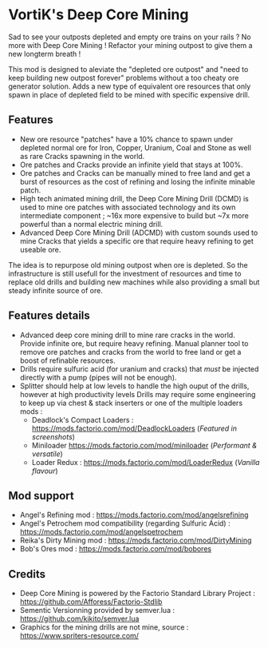 # VortiK's Deep Core Mining

Sad to see your outposts depleted and empty ore trains on your rails ? No more with Deep Core Mining ! Refactor your mining outpost to give them a new longterm breath !

This mod is designed to aleviate the "depleted ore outpost" and "need to keep building new outpost forever" problems without a too cheaty ore generator solution. Adds a new type of equivalent ore resources that only spawn in place of depleted field to be mined with specific expensive drill.

## Features
- New ore resource "patches" have a 10% chance to spawn under depleted normal ore for Iron, Copper, Uranium, Coal and Stone as well as rare Cracks spawning in the world.
- Ore patches and Cracks provide an infinite yield that stays at 100%.
- Ore patches and Cracks can be manually mined to free land and get a burst of resources as the cost of refining and losing the infinite minable patch.
- High tech animated mining drill, the Deep Core Mining Drill (DCMD) is used to mine ore patches with associated technology and its own intermediate component ; ~16x more expensive to build but ~7x more powerful than a normal electric mining drill.
- Advanced Deep Core Mining Drill (ADCMD) with custom sounds used to mine Cracks that yields a specific ore that require heavy refining to get useable ore.

The idea is to repurpose old mining outpost when ore is depleted. So the infrastructure is still usefull for the investment of resources and time to replace old drills and building new machines while also providing a small but steady infinite source of ore.

## Features details
- Advanced deep core mining drill to mine rare cracks in the world. Provide infinite ore, but require heavy refining.
 Manual planner tool to remove ore patches and cracks from the world to free land or get a boost of refinable resources.
- Drills require sulfuric acid (for uranium and cracks) that *must* be injected directly with a pump (pipes will not be enough).
- Splitter should help at low levels to handle the high ouput of the drills, however at high productivity levels Drills may require some engineering to keep up via chest & stack inserters or one of the multiple loaders mods : 
  - Deadlock's Compact Loaders : https://mods.factorio.com/mod/DeadlockLoaders (*Featured in screenshots*)
  - Miniloader https://mods.factorio.com/mod/miniloader (*Performant & versatile*)
  - Loader Redux : https://mods.factorio.com/mod/LoaderRedux (*Vanilla flavour*)

## Mod support
- Angel's Refining mod : https://mods.factorio.com/mod/angelsrefining
- Angel's Petrochem mod compatibility (regarding Sulfuric Acid) : https://mods.factorio.com/mod/angelspetrochem
- Reika's Dirty Mining mod : https://mods.factorio.com/mod/DirtyMining
- Bob's Ores mod : https://mods.factorio.com/mod/bobores

## Credits
- Deep Core Mining is powered by the Factorio Standard Library Project : https://github.com/Afforess/Factorio-Stdlib
- Sementic Versionning provided by semver.lua : https://github.com/kikito/semver.lua
- Graphics for the mining drills are not mine, source : https://www.spriters-resource.com/
